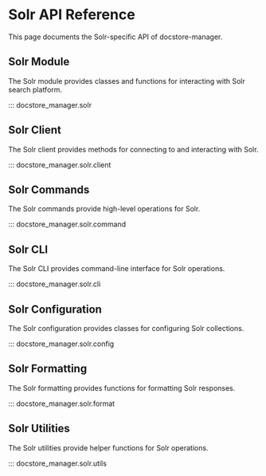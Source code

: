 # Solr API Reference

This page documents the Solr-specific API of docstore-manager.

## Solr Module

The Solr module provides classes and functions for interacting with Solr search platform.

::: docstore_manager.solr

## Solr Client

The Solr client provides methods for connecting to and interacting with Solr.

::: docstore_manager.solr.client

## Solr Commands

The Solr commands provide high-level operations for Solr.

::: docstore_manager.solr.command

## Solr CLI

The Solr CLI provides command-line interface for Solr operations.

::: docstore_manager.solr.cli

## Solr Configuration

The Solr configuration provides classes for configuring Solr collections.

::: docstore_manager.solr.config

## Solr Formatting

The Solr formatting provides functions for formatting Solr responses.

::: docstore_manager.solr.format

## Solr Utilities

The Solr utilities provide helper functions for Solr operations.

::: docstore_manager.solr.utils
